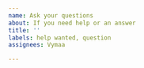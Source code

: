 ```yaml
---
name: Ask your questions
about: If you need help or an answer
title: ''
labels: help wanted, question
assignees: Vymaa

---
```



